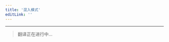 ```yaml
---
title: '混入模式'
editLink: ''
---
```


<script setup>
import ArticleTitle from '../components/ArticleTitle.vue'
</script>

<article-title title="混入模式" sub="在无继承的情况下向对象或类添加功能" />

---

> 翻译正在进行中...
